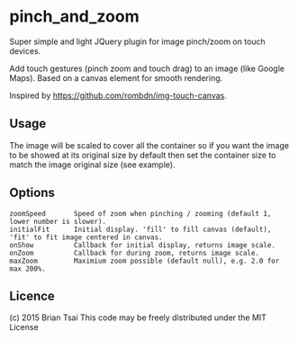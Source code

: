 # pinch_and_zoom

Super simple and light JQuery plugin for image pinch/zoom on touch devices.

Add touch gestures (pinch zoom and touch drag) to an image (like Google Maps).
Based on a canvas element for smooth rendering.

Inspired by https://github.com/rombdn/img-touch-canvas.

Usage
------------

The image will be scaled to cover all the container so if you want the image to be showed at its original size by default 
then set the container size to match the image original size (see example).

  <canvas id="image_canvas"></canvas>
  <script>
    $('#image_canvas').pinch_and_zoom({
      path: IMAGE_PATH
    })
  </script>


Options
------------

```
zoomSpeed       Speed of zoom when pinching / zooming (default 1, lower number is slower).
initialFit      Initial display. 'fill' to fill canvas (default), 'fit' to fit image centered in canvas.
onShow          Callback for initial display, returns image scale.
onZoom          Callback for during zoom, returns image scale.
maxZoom         Maximium zoom possible (default null), e.g. 2.0 for max 200%.
```

Licence
------------
(c) 2015 Brian Tsai
This code may be freely distributed under the MIT License